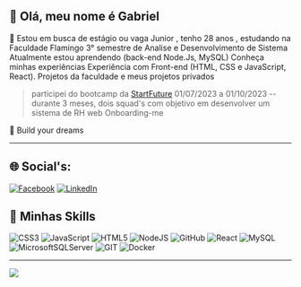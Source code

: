 
## 💜 Olá, meu nome é <strong>Gabriel</strong>

🔭 Estou em busca de estágio ou vaga Junior , tenho 28 anos , estudando na Faculdade Flamingo
3° semestre de Analise e Desenvolvimento de Sistema
Atualmente estou aprendendo (back-end Node.Js, MySQL)
Conheça minhas experiências Experiência com Front-end (HTML, CSS e JavaScript, React). Projetos da faculdade e meus projetos privados

 >participei do bootcamp da [StartFuture](https://github.com/StartFuture) 01/07/2023 a 01/10/2023 -- durante 3 meses, dois squad's com objetivo em desenvolver um sistema de RH web Onboarding-me

💬 Build your dreams

---


## 🌐 Social's:
[![Facebook](https://img.shields.io/badge/Facebook-%231877F2.svg?logo=Facebook&logoColor=white)](https://facebook.com/https://www.facebook.com/gabriel.looker/) [![LinkedIn](https://img.shields.io/badge/LinkedIn-%230077B5.svg?logo=linkedin&logoColor=white)](https://linkedin.com/in/https://www.linkedin.com/in/gabriel-vinicius-de-deus-sousa-84410a1a7/) 

## 🚀 Minhas Skills
![CSS3](https://img.shields.io/badge/css3-%231572B6.svg?style=for-the-badge&logo=css3&logoColor=white) ![JavaScript](https://img.shields.io/badge/javascript-%23323330.svg?style=for-the-badge&logo=javascript&logoColor=%23F7DF1E) ![HTML5](https://img.shields.io/badge/html5-%23E34F26.svg?style=for-the-badge&logo=html5&logoColor=white) ![NodeJS](https://img.shields.io/badge/node.js-6DA55F?style=for-the-badge&logo=node.js&logoColor=white) ![GitHub](https://img.shields.io/badge/GitHub-%23121011.svg?style=for-the-badge&logo=github&logoColor=white) ![React](https://img.shields.io/badge/react-%2320232a.svg?style=for-the-badge&logo=react&logoColor=%2361DAFB) ![MySQL](https://img.shields.io/badge/mysql-%2300f.svg?style=for-the-badge&logo=mysql&logoColor=white) ![MicrosoftSQLServer](https://img.shields.io/badge/Microsoft%20SQL%20Sever-CC2927?style=for-the-badge&logo=microsoft%20sql%20server&logoColor=white) ![GIT](https://img.shields.io/badge/Git-fc6d26?style=for-the-badge&logo=git&logoColor=white) ![Docker](https://img.shields.io/badge/docker-%230db7ed.svg?style=for-the-badge&logo=docker&logoColor=white)

---
[![](https://visitcount.itsvg.in/api?id=GabrielHalls&icon=0&color=0)](https://visitcount.itsvg.in)

<!-- Proudly created with GPRM ( https://gprm.itsvg.in ) -->

